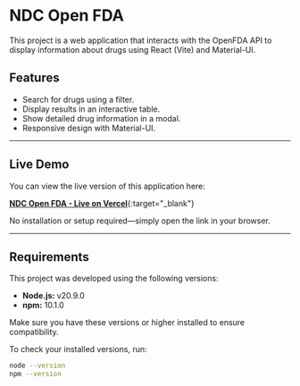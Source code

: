 # NDC Open FDA

This project is a web application that interacts with the OpenFDA API to display information about drugs using React (Vite) and Material-UI.

## Features

- Search for drugs using a filter.
- Display results in an interactive table.
- Show detailed drug information in a modal.
- Responsive design with Material-UI.

---

## Live Demo

You can view the live version of this application here:

[**NDC Open FDA - Live on Vercel**](https://ndc-open-fda.vercel.app/){:target="_blank"}

No installation or setup required—simply open the link in your browser.

---

## Requirements

This project was developed using the following versions:

- **Node.js:** v20.9.0
- **npm:** 10.1.0

Make sure you have these versions or higher installed to ensure compatibility.

To check your installed versions, run:

```bash
node --version
npm --version
